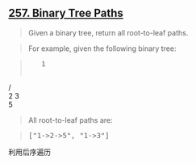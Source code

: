 ## [257. Binary Tree Paths](https://leetcode.com/problems/binary-tree-paths/)

>Given a binary tree, return all root-to-leaf paths.

>For example, given the following binary tree:

><pre>   1
 /   \
2     3
 \
  5
</pre>

>All root-to-leaf paths are:

><pre>["1-&gt;2-&gt;5", "1-&gt;3"]</pre>


利用后序遍历


